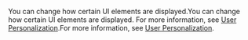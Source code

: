 <span data-ttu-id="8e4e4-101">You can change how certain UI elements are displayed.</span><span class="sxs-lookup"><span data-stu-id="8e4e4-101">You can change how certain UI elements are displayed.</span></span> <span data-ttu-id="8e4e4-102">For more information, see [User Personalization](../ui-user-personalization.md).</span><span class="sxs-lookup"><span data-stu-id="8e4e4-102">For more information, see [User Personalization](../ui-user-personalization.md).</span></span>
